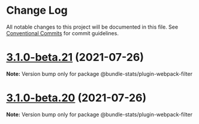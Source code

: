 # Change Log

All notable changes to this project will be documented in this file.
See [Conventional Commits](https://conventionalcommits.org) for commit guidelines.

# [3.1.0-beta.21](https://github.com/relative-ci/bundle-stats/compare/v3.1.0-beta.20...v3.1.0-beta.21) (2021-07-26)

**Note:** Version bump only for package @bundle-stats/plugin-webpack-filter





# [3.1.0-beta.20](https://github.com/relative-ci/bundle-stats/compare/v3.0.1...v3.1.0-beta.20) (2021-07-26)

**Note:** Version bump only for package @bundle-stats/plugin-webpack-filter
